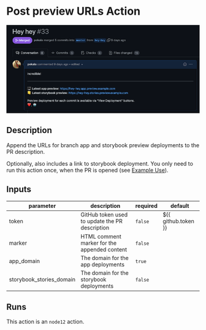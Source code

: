 # Post preview URLs Action

![](./screenshot.png)

<!-- action-docs-description -->
## Description

Append the URLs for branch app and storybook preview deployments to the PR description.


<!-- action-docs-description -->

Optionally, also includes a link to storybook deployment. You only need to run this action once,
when the PR is opened (see [Example Use](#example-use)).

<!-- action-docs-inputs -->
## Inputs

| parameter | description | required | default |
| - | - | - | - |
| token | GitHub token used to update the PR description | `false` | ${{ github.token }} |
| marker | HTML comment marker for the appended content | `false` | <!--preview-urls-do-not-change-below--> |
| app_domain | The domain for the app deployments | `true` |  |
| storybook_stories_domain | The domain for the storybook deployments | `false` |  |



<!-- action-docs-inputs -->

<!-- action-docs-outputs -->

<!-- action-docs-outputs -->

<!-- action-docs-runs -->
## Runs

This action is an `node12` action.


<!-- action-docs-runs -->
